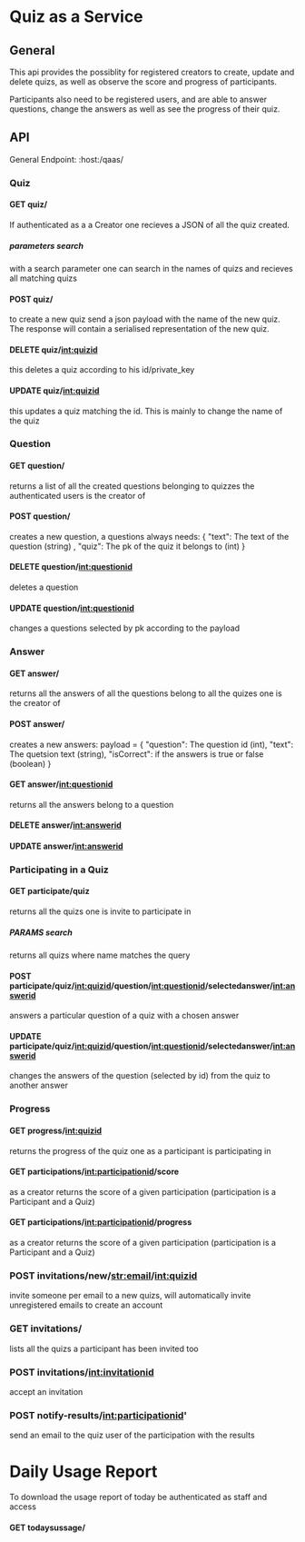 # Quiz as a Service 

## General

This api provides the possiblity for registered creators 
to create, update and delete quizs, as well as observe the 
score and progress of participants.

Participants also need to be registered users, and are able to answer
questions, change the answers as well as see the progress of their quiz.



## API

General Endpoint: :host:/qaas/

### Quiz

#### GET quiz/

If authenticated as a a Creator one recieves a JSON of all the quiz created.

##### parameters search
with a search parameter one can search in the names of quizs and recieves all matching quizs

#### POST quiz/

to create a new quiz send a json payload with the name of the new quiz. The response
will contain a serialised representation of the new quiz.

#### DELETE quiz/<int:quizid>

this deletes a quiz according to his id/private_key

#### UPDATE quiz/<int:quizid>

this updates a quiz matching the id. This is mainly to change the name of the quiz

### Question

#### GET question/

returns a list of all the created questions belonging to quizzes the
authenticated users is the creator of

#### POST question/

creates a new question, a questions always needs:
{ "text": The text of the question (string) ,
  "quiz": The pk of the quiz it belongs to (int) }

#### DELETE question/<int:questionid>
deletes a question

#### UPDATE question/<int:questionid>
changes a questions selected by pk according to the payload

### Answer

#### GET answer/
returns all the answers of all the questions belong to all the quizes one is the creator of

#### POST answer/

creates a new answers: 
payload = {
    "question": The question id (int),
    "text": The quetsion text (string),
    "isCorrect": if the answers is true or false (boolean)
}
#### GET answer/<int:questionid>

returns all the answers belong to a question

#### DELETE answer/<int:answerid>

#### UPDATE answer/<int:answerid>

### Participating in a Quiz

#### GET participate/quiz

returns all the quizs one is invite to participate in

##### PARAMS search
returns all quizs where name matches the query


#### POST participate/quiz/<int:quizid>/question/<int:questionid>/selectedanswer/<int:answerid>

answers a particular question of a quiz with a chosen answer

#### UPDATE participate/quiz/<int:quizid>/question/<int:questionid>/selectedanswer/<int:answerid>

changes the answers of the question (selected by id) from the quiz to another answer


### Progress

#### GET progress/<int:quizid>

returns the progress of the quiz one as a participant is participating in

#### GET participations/<int:participationid>/score

as a creator returns the score of a given participation (participation is a Participant and a Quiz)

#### GET participations/<int:participationid>/progress

as a creator returns the score of a given participation (participation is a Participant and a Quiz)

### POST invitations/new/<str:email>/<int:quizid>

invite someone per email to a new quizs, will automatically invite unregistered emails to
create an account

### GET invitations/
lists all the quizs a participant has been invited too

### POST invitations/<int:invitationid>

accept an invitation


### POST notify-results/<int:participationid>'

send an email to the quiz user of the participation with the results

# Daily Usage Report

To download the usage report of today be authenticated as staff and 
access 
#### GET todaysussage/

